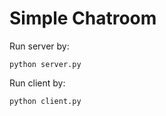 # Simple Chatroom

Run server by:

```
python server.py
```

Run client by:

```
python client.py
```

